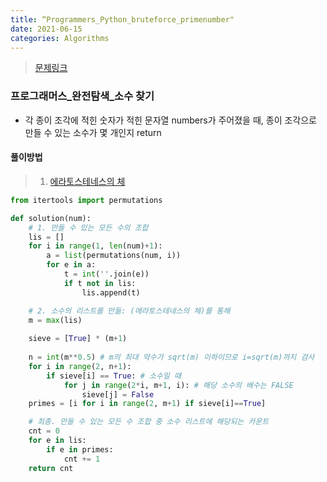 ```yaml
---
title: “Programmers_Python_bruteforce_primenumber"
date: 2021-06-15
categories: Algorithms
---
```

> [문제링크](https://programmers.co.kr/learn/courses/30/parts/12230)

### 프로그래머스_완전탐색_소수 찾기

- 각 종이 조각에 적힌 숫자가 적힌 문자열 numbers가 주어졌을 때, 종이 조각으로 만들 수 있는 소수가 몇 개인지 return 

#### 풀이방법
> 1. [에라토스테네스의 체](https://ko.wikipedia.org/wiki/에라토스테네스의_체)

```python
from itertools import permutations

def solution(num):
    # 1. 만들 수 있는 모든 수의 조합
    lis = []
    for i in range(1, len(num)+1):
        a = list(permutations(num, i))
        for e in a:
            t = int(''.join(e))
            if t not in lis:
                lis.append(t)

    # 2. 소수의 리스트를 만듦: (에라토스테네스의 체)를 통해
    m = max(lis)
    
    sieve = [True] * (m+1)
    
    n = int(m**0.5) # m의 최대 약수가 sqrt(m) 이하이므로 i=sqrt(m)까지 검사
    for i in range(2, n+1): 
        if sieve[i] == True: # 소수일 때
            for j in range(2*i, m+1, i): # 해당 소수의 배수는 FALSE
                sieve[j] = False
    primes = [i for i in range(2, m+1) if sieve[i]==True]

    # 최종. 만들 수 있는 모든 수 조합 중 소수 리스트에 해당되는 카운트
    cnt = 0
    for e in lis:
        if e in primes:
            cnt += 1
    return cnt
```
